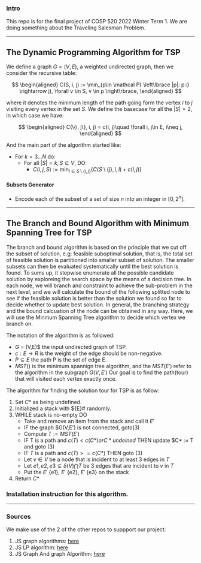 ### **Intro**

This repo is for the final project of COSP 520 2022 Winter Term 1. We are doing something about the Traveling Salesman Problem. 



---
## **The Dynamic Programming Algorithm for TSP**

We define a graph $G = (V, E)$, a weighted undirected graph, then we consider the recursive table: 

$$
\begin{aligned}
    C(S, i, j) := \min_{p\in \mathcal P}
    \left\lbrace
        |p|: p:(i \rightarrow j), \forall v \in S, v \in p
    \right\rbrace, 
\end{aligned}
$$

where it denotes the minimum length of the path going form the vertex $i$ to $j$ visiting every vertex in the set $S$. We define the basecase for all the $|S| = 2$, in which case we have: 

$$
\begin{aligned}
    C(\{i, j\}, i, j) = c(i, j)\quad \forall i, j\in E, i\neq j, 
\end{aligned}
$$

And the main part of the algorithm started like: 

* For $k = 3...N$ do: 
  * For all $|S| = k, S \subseteq V$, DO: 
    * $C(i, j, S) :=\min_{l \in S\setminus \{i, j\}}\{C(S\setminus \{j\}, i, l) + c(l, j)\}$

#### **Subsets Generator**

* Encode each of the subset of a set of size $n$ into an integer in $[0, 2^n]$. 

---
## **The Branch and Bound Algorithm with Minimum Spanning Tree for TSP**

The branch and bound algorithm is based on the principle that we cut off the subset of solution, e.g: feasible suboptimal solution, that is, the total set of feasible solution is partitioned into smaller subset of solution. The smaller subsets can then be evaluated systematically until the best solution is found. 
To sums up, it stepwise enumerate all the possible candidate solution by exploreing the search space by the means of a decision tree.
In each node, we will branch and constraint to achieve the sub-problem in the next level, and we will calculate the bound of the following splitted node to see if the feasible solution is better than the solution we found so far to decide whether to update best solution. 
In general, the branching strategy and the bound calcuation of the node can be obtained in any way. 
Here, we will use the Minmum Spanning Tree algorithm to decide which vertex we branch on.

The notation of the algorithm is as followed:

 * $G$ = (V,E)$ the input undirected graph of TSP.
 * $c : E  \rightarrow  R$ is the weight of the edge should be non-negative.
 * $P \subseteq E$ the path P is the set of edge E.
 * $MST()$ is the minimum spannign tree algorithm, and the $MST(E')$ refer to the algorithm in the subgraph $G(V,E')$
Our goal is to find the path(tour) that will visited each vertex exactly once.

The algorithm for finding the solution tour for TSP is as follow:
1. Set $C*$ as being undefined.
2. Initialized a stack with ${E}# randomly.
3. WHILE stack is no-empty DO
    - Take and remove an item from the stack and call it $E'$
    - IF the graph $G(V,E') is not connected, goto(3)
    - Compute $T := MST(E')$
    - IF T is a path and $c(T) < c(C*) or C* undeined$ 
        THEN update $C* := T and goto (3)
    - IF $T$ is a path and $c(T) >= c(C*)$ 
        THEN goto (3)
    - Let $v \in V$ be a node that is incident to at least 3 edges in $T$
    - Let $e1, e2, e3 \subseteq \delta(V) \bigcap T$ be 3 edges that are incident to $v$ in $T$
    - Put the $E'$ {e1}, $E'$ {e2}, $E'$ {e3} on the stack
12. Return $C*$

### Installation instruction for this algorithm. 


---
### **Sources**

We make use of the 2 of the other repos to suppport our project: 
1. JS graph algorithms: [here](https://github.com/chen0040/js-graph-algorithms)
2. JS LP algorithm: [here](https://github.com/JWally/jsLPSolver)
3. JS Graph And graph Algorithm: [here](https://github.com/dagrejs/graphlib/wiki#browser-scripts)
